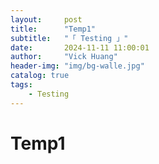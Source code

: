 ```yaml
---
layout:     post
title:      "Temp1"
subtitle:   "「 Testing 」" 
date:       2024-11-11 11:00:01
author:     "Vick Huang"
header-img: "img/bg-walle.jpg"
catalog: true
tags:
    - Testing
---
```


# Temp1 


